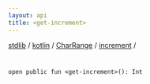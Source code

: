```yaml
---
layout: api
title: <get-increment>
---
```

[stdlib](../../../index.md) / [kotlin](../../index.md) / [CharRange](../index.md) / [increment](index.md) / [<get-increment>](_get-increment_.md)

# <get-increment>

```
open public fun <get-increment>(): Int
```
